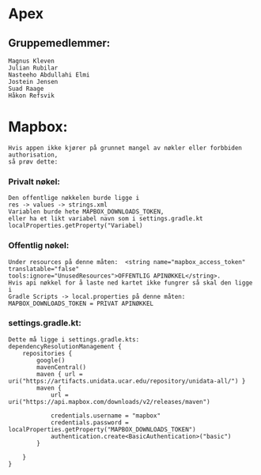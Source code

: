 # Apex

## Gruppemedlemmer:

    Magnus Kleven
    Julian Rubilar
    Nasteeho Abdullahi Elmi
    Jostein Jensen
    Suad Raage
    Håkon Refsvik

# Mapbox:

    Hvis appen ikke kjører på grunnet mangel av nøkler eller forbbiden authorisation, 
    så prøv dette:

### Privalt nøkel:

    Den offentlige nøkkelen burde ligge i 
    res -> values -> strings.xml
    Variablen burde hete MAPBOX_DOWNLOADS_TOKEN,
    eller ha et likt variabel navn som i settings.gradle.kt localProperties.getProperty("Variabel)

### Offentlig nøkel:

    Under resources på denne måten:  <string name="mapbox_access_token" translatable="false" 
    tools:ignore="UnusedResources">OFFENTLIG APINØKKEL</string>.
    Hvis api nøkkel for å laste ned kartet ikke fungrer så skal den ligge i 
    Gradle Scripts -> local.properties på denne måten: MAPBOX_DOWNLOADS_TOKEN = PRIVAT APINØKKEL

### settings.gradle.kt:

    Dette må ligge i settings.gradle.kts: 
    dependencyResolutionManagement {
        repositories {
            google()
            mavenCentral()
            maven { url = uri("https://artifacts.unidata.ucar.edu/repository/unidata-all/") }
            maven {
                url = uri("https://api.mapbox.com/downloads/v2/releases/maven")
    
                credentials.username = "mapbox"
                credentials.password = localProperties.getProperty("MAPBOX_DOWNLOADS_TOKEN")
                authentication.create<BasicAuthentication>("basic")
            }
    
        }
    }